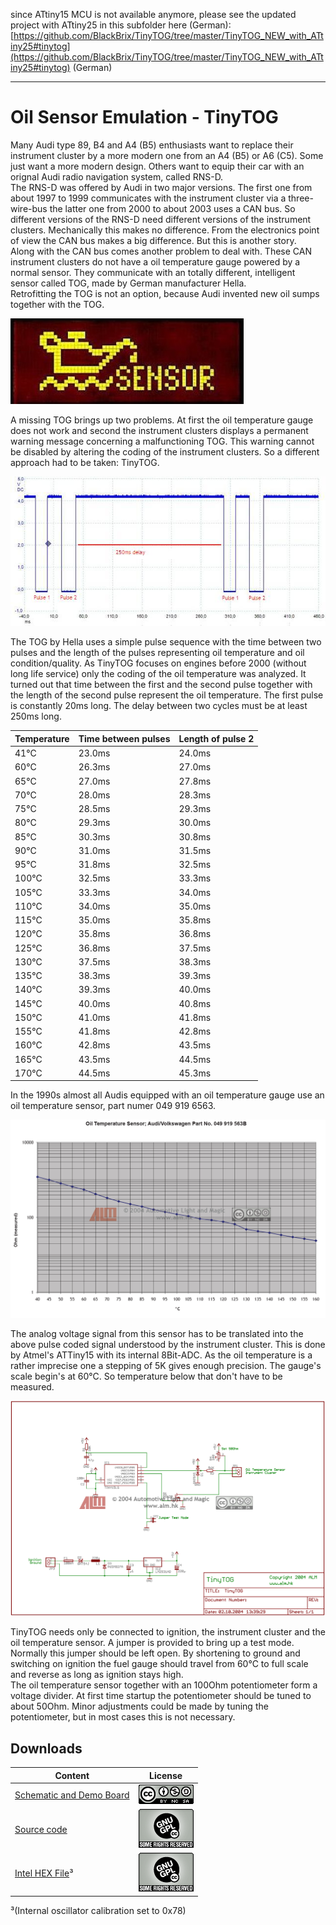 since ATtiny15 MCU is not available anymore, please see the updated project with ATtiny25 in this subfolder here (German):  
[https://github.com/BlackBrix/TinyTOG/tree/master/TinyTOG_NEW_with_ATtiny25#tinytog](https://github.com/BlackBrix/TinyTOG/tree/master/TinyTOG_NEW_with_ATtiny25#tinytog) (German)  
* * *

Oil Sensor Emulation - TinyTOG
==============================

Many Audi type 89, B4 and A4 (B5) enthusiasts want to replace their instrument cluster by a more modern one from an A4 (B5) or A6 (C5). Some just want a more modern design. Others want to equip their car with an orignal Audi radio navigation system, called RNS-D.  
The RNS-D was offered by Audi in two major versions. The first one from about 1997 to 1999 communicates with the instrument cluster via a three-wire-bus the latter one from 2000 to about 2003 uses a CAN bus. So different versions of the RNS-D need different versions of the instrument clusters. Mechanically this makes no difference. From the electronics point of view the CAN bus makes a big difference. But this is another story.  
Along with the CAN bus comes another problem to deal with. These CAN instrument clusters do not have a oil temperature gauge powered by a normal sensor. They communicate with an totally different, intelligent sensor called TOG, made by German manufacturer Hella.  
Retrofitting the TOG is not an option, because Audi invented new oil sumps together with the TOG.  
  
![TOG Warning](pics/togwarning.jpg)  
  
A missing TOG brings up two problems. At first the oil temperature gauge does not work and second the instrument clusters displays a permanent warning message concerning a malfunctioning TOG. This warning cannot be disabled by altering the coding of the instrument clusters. So a different approach had to be taken: TinyTOG.  
  
![Oscilloscope](pics/tinytog_osci_small.jpg)  
  
The TOG by Hella uses a simple pulse sequence with the time between two pulses and the length of the pulses representing oil temperature and oil condition/quality. As TinyTOG focuses on engines before 2000 (without long life service) only the coding of the oil temperature was analyzed. It turned out that time between the first and the second pulse together with the length of the second pulse represent the oil temperature. The first pulse is constantly 20ms long. The delay between two cycles must be at least 250ms long.  
  
  Temperature | Time between pulses | Length of pulse 2
  ------------- | ------------- | -------------
41°C | 23.0ms | 24.0ms
60°C | 26.3ms | 27.0ms
65°C | 27.0ms | 27.8ms
70°C | 28.0ms | 28.3ms
75°C | 28.5ms | 29.3ms
80°C | 29.3ms | 30.0ms
85°C | 30.3ms | 30.8ms
90°C | 31.0ms | 31.5ms
95°C | 31.8ms | 32.5ms
100°C | 32.5ms | 33.3ms
105°C | 33.3ms | 34.0ms
110°C | 34.0ms | 35.0ms
115°C | 35.0ms | 35.8ms
120°C | 35.8ms | 36.8ms
125°C | 36.8ms | 37.5ms
130°C | 37.5ms | 38.3ms
135°C | 38.3ms | 39.3ms
140°C | 39.3ms | 40.0ms
145°C | 40.0ms | 40.8ms
150°C | 41.0ms | 41.8ms
155°C | 41.8ms | 42.8ms
160°C | 42.8ms | 43.5ms
165°C | 43.5ms | 44.5ms
170°C | 44.5ms | 45.3ms

  
In the 1990s almost all Audis equipped with an oil temperature gauge use an oil temperature sensor, part numer 049 919 6563.  
  
![Oil Temperature Sensor](pics/OilTemperatureSensor.png)  
  
The analog voltage signal from this sensor has to be translated into the above pulse coded signal understood by the instrument cluster. This is done by Atmel's ATTiny15 with its internal 8Bit-ADC. As the oil temperature is a rather imprecise one a stepping of 5K gives enough precision. The gauge's scale begin's at 60°C. So temperature below that don't have to be measured.  
  
![TinyTOG Schematic](pics/TinyTOGSchematic.png)  
  
TinyTOG needs only be connected to ignition, the instrument cluster and the oil temperature sensor. A jumper is provided to bring up a test mode. Normally this jumper should be left open. By shortening to ground and switching on ignition the fuel gauge should travel from 60°C to full scale and reverse as long as ignition stays high.  
The oil temperature sensor together with an 100Ohm potentiometer form a voltage divider. At first time startup the potentiometer should be tuned to about 50Ohm. Minor adjustments could be made by tuning the potentiometer, but in most cases this is not necessary.  

Downloads
---------

  Content       | License
  ------------- | -------------
  [Schematic and Demo Board](https://github.com/BlackBrix/TinyTOG/tree/master/hardware)  | [![Creative Commons License](pics/cc-license.png)](https://creativecommons.org/licenses/by-nc-sa/3.0/hk/)
  [Source code](https://github.com/BlackBrix/TinyTOG/raw/master/firmware/TinyTOG.asm)  | [![Creative Commons License](pics/GNU_GPL_License.png)](https://www.gnu.org/licenses/old-licenses/gpl-2.0.en.html)
  [Intel HEX File](https://github.com/BlackBrix/TinyTOG/raw/master/firmware/TinyTOG.hex)³  |  [![Creative Commons License](pics/GNU_GPL_License.png)](https://www.gnu.org/licenses/old-licenses/gpl-2.0.en.html)
  
³(Internal oscillator calibration set to 0x78)  
